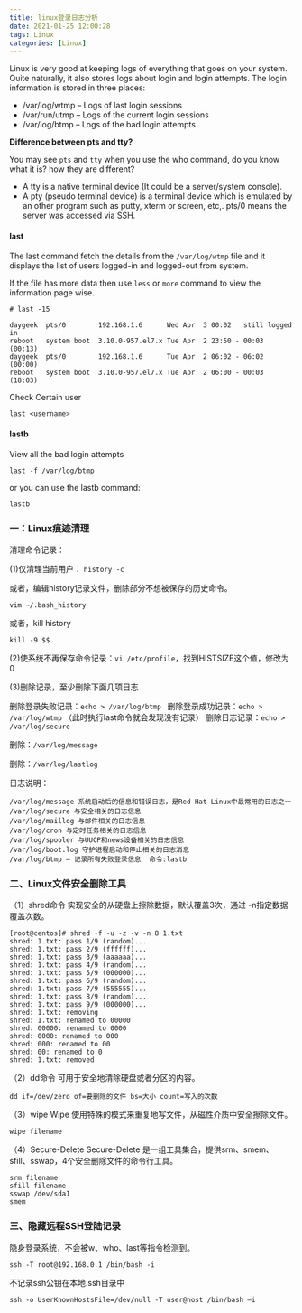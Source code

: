 ```yaml
---
title: linux登录日志分析
date: 2021-01-25 12:00:28
tags: Linux
categories: [Linux]
---
```




Linux is very good at keeping logs of everything that goes on your system. Quite naturally, it also stores logs about login and login attempts. The login information is stored in three places:

- /var/log/wtmp – Logs of last login sessions
- /var/run/utmp – Logs of the current login sessions
- /var/log/btmp – Logs of the bad login attempts

**Difference between pts and tty?**

You may see `pts` and `tty` when you use the who command, do you know what it is? how they are different?

- A tty is a native terminal device (It could be a server/system console).
- A pty (pseudo terminal device) is a terminal device which is emulated by an other program such as putty, xterm or screen, etc,.
pts/0 means the server was accessed via SSH.





#### last

   The last command fetch the details from the `/var/log/wtmp` file and it displays the list of users logged-in and logged-out from system.

   If the file has more data then use `less` or `more` command to view the information page wise.

   ```
   # last -15
   
   daygeek  pts/0        192.168.1.6      Wed Apr  3 00:02   still logged in   
   reboot   system boot  3.10.0-957.el7.x Tue Apr  2 23:50 - 00:03  (00:13)    
   daygeek  pts/0        192.168.1.6      Tue Apr  2 06:02 - 06:02  (00:00)    
   reboot   system boot  3.10.0-957.el7.x Tue Apr  2 06:00 - 00:03  (18:03)    
   ```

   Check Certain user
   ```
   last <username>
   ```

   


#### lastb
View all the bad login attempts  
```
last -f /var/log/btmp
```

or you can use the lastb command:  
```
lastb
```





### 一：Linux痕迹清理

清理命令记录：

(1)仅清理当前用户： `history -c`

或者，编辑history记录文件，删除部分不想被保存的历史命令。

```
vim ~/.bash_history
```

或者，kill history

```
kill -9 $$       
```



(2)使系统不再保存命令记录：`vi /etc/profile`，找到HISTSIZE这个值，修改为0

(3)删除记录，至少删除下面几项日志

删除登录失败记录：`echo > /var/log/btmp `
删除登录成功记录：`echo > /var/log/wtmp` （此时执行last命令就会发现没有记录） 
删除日志记录：`echo > /var/log/secure`

删除：`/var/log/message`

删除：`/var/log/lastlog`

日志说明：

```
/var/log/message 系统启动后的信息和错误日志，是Red Hat Linux中最常用的日志之一
/var/log/secure 与安全相关的日志信息
/var/log/maillog 与邮件相关的日志信息
/var/log/cron 与定时任务相关的日志信息
/var/log/spooler 与UUCP和news设备相关的日志信息
/var/log/boot.log 守护进程启动和停止相关的日志消息
/var/log/btmp – 记录所有失败登录信息  命令:lastb
```



### 二、Linux文件安全删除工具

（1）shred命令
实现安全的从硬盘上擦除数据，默认覆盖3次，通过 -n指定数据覆盖次数。

```
[root@centos]# shred -f -u -z -v -n 8 1.txt 
shred: 1.txt: pass 1/9 (random)...
shred: 1.txt: pass 2/9 (ffffff)...
shred: 1.txt: pass 3/9 (aaaaaa)...
shred: 1.txt: pass 4/9 (random)...
shred: 1.txt: pass 5/9 (000000)...
shred: 1.txt: pass 6/9 (random)...
shred: 1.txt: pass 7/9 (555555)...
shred: 1.txt: pass 8/9 (random)...
shred: 1.txt: pass 9/9 (000000)...
shred: 1.txt: removing
shred: 1.txt: renamed to 00000
shred: 00000: renamed to 0000
shred: 0000: renamed to 000
shred: 000: renamed to 00
shred: 00: renamed to 0
shred: 1.txt: removed
```

（2）dd命令
可用于安全地清除硬盘或者分区的内容。

```
dd if=/dev/zero of=要删除的文件 bs=大小 count=写入的次数
```

（3）wipe
Wipe 使用特殊的模式来重复地写文件，从磁性介质中安全擦除文件。

```
wipe filename
```

（4）Secure-Delete
Secure-Delete 是一组工具集合，提供srm、smem、sfill、sswap，4个安全删除文件的命令行工具。

```
srm filename
sfill filename
sswap /dev/sda1
smem
```



### 三、隐藏远程SSH登陆记录

隐身登录系统，不会被w、who、last等指令检测到。

```
ssh -T root@192.168.0.1 /bin/bash -i
```

不记录ssh公钥在本地.ssh目录中

```
ssh -o UserKnownHostsFile=/dev/null -T user@host /bin/bash –i
```

